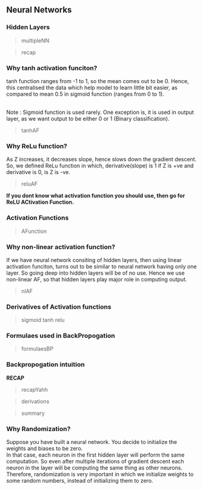 ## Neural Networks 

### Hidden Layers 

>multipleNN

>recap

### Why tanh activation funciton?
tanh function ranges from -1 to 1, so the mean comes out to be 0. Hence, this centralised the data which help model to learn little bit easier, as compared to mean 0.5 in sigmoid function (ranges from 0 to 1).

<br>
Note : Sigmoid function is used rarely. One exception is, it is used in output layer, as we want output to be either 0 or 1
(Binary classification).

>tanhAF

### Why ReLu function?
As Z increases, it decreases slope, hence slows down the gradient descent. So, we defined ReLu function in which, derivative(slope) is 1 if Z is +ve and derivative is 0, is Z is -ve.

>reluAF

**If you dont know what activation function you should use, then go for ReLU ACtivation Function.**

### Activation Functions 
>AFunction

### Why non-linear activation function?
If we have neural network consiting of hidden layers, then using linear activation funciton, turns out to be similar to neural network having only one layer. So going deep into hidden layers will be of no use. Hence we use non-linear AF, so that hidden layers play major role in computing output. 

>nlAF


### Derivatives of Activation functions
>sigmoid
>tanh
>relu


### Formulaes used in BackPropogation 
>formulaesBP


### Backpropogation intuition

**RECAP**

>recapYahh


>derivations

>summary


### Why Randomization?
Suppose you have built a neural network. You decide to initialize the weights and biases to be zero. 
<br>
In that case, each neuron in the first hidden layer will perform the same computation. So even after multiple iterations of gradient descent each neuron in the layer will be computing the same thing as other neurons. Therefore, randomization is very important in which we initialize weights to some random numbers, instead of initializing them to zero.




